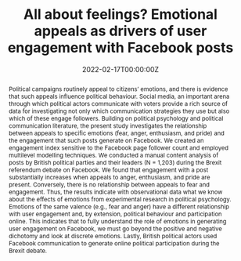---
title: "All about feelings? Emotional appeals as drivers of user engagement with Facebook posts"
authors:
- Anna Bil-Jaruzelska
- admin
author_notes:
- ""
- ""
date: "2022-02-17T00:00:00Z"
doi: "https://doi.org/10.17645/pag.v10i1.4758"

# Schedule page publish date (NOT publication's date).
publishDate: "2024-06-03T00:00:00Z"

# Publication type.
# Accepts a single type but formatted as a YAML list (for Hugo requirements).
# Enter a publication type from the CSL standard.
publication_types: ["article-journal"]

# Publication name and optional abbreviated publication name.
publication: "*Politics and Governance, 10*(1)"
publication_short: ""

abstract: Political campaigns routinely appeal to citizens’ emotions, and there is evidence that such appeals influence political behaviour. Social media, an important arena through which political actors communicate with voters provide a rich source of data for investigating not only which communication strategies they use but also which of these engage followers. Building on political psychology and political communication literature, the present study investigates the relationship between appeals to specific emotions (fear, anger, enthusiasm, and pride) and the engagement that such posts generate on Facebook. We created an engagement index sensitive to the Facebook page follower count and employed multilevel modelling techniques. We conducted a manual content analysis of posts by British political parties and their leaders (N = 1,203) during the Brexit referendum debate on Facebook. We found that engagement with a post substantially increases when appeals to anger, enthusiasm, and pride are present. Conversely, there is no relationship between appeals to fear and engagement. Thus, the results indicate with observational data what we know about the effects of emotions from experimental research in political psychology. Emotions of the same valence (e.g., fear and anger) have a different relationship with user engagement and, by extension, political behaviour and participation online. This indicates that to fully understand the role of emotions in generating user engagement on Facebook, we must go beyond the positive and negative dichotomy and look at discrete emotions. Lastly, British political actors used Facebook communication to generate online political participation during the Brexit debate.

# Summary. An optional shortened abstract.
summary: ''

tags:
- emotional appeals
- user engagement
- Brexit
- Facebook
- content analysis
featured: false

# links:
# - name: ""
#   url: ""
url_pdf: https://www.cogitatiopress.com/politicsandgovernance/article/view/4758/2546
url_code: https://github.com/cristinamonzer/Paper_all-about-feelings
url_dataset: ''
url_poster: ''
url_project: ''
url_slides: ''
url_source: ''
url_video: ''

# Featured image
# To use, add an image named `featured.jpg/png` to your page's folder. 
#image:
#  caption: 'Image credit: [**Unsplash**](https://unsplash.com/photos/jdD8gXaTZsc)'
#  focal_point: ""
#  preview_only: false

# Associated Projects (optional).
#   Associate this publication with one or more of your projects.
#   Simply enter your project's folder or file name without extension.
#   E.g. `internal-project` references `content/project/internal-project/index.md`.
#   Otherwise, set `projects: []`.
projects: []

# Slides (optional).
#   Associate this publication with Markdown slides.
#   Simply enter your slide deck's filename without extension.
#   E.g. `slides: "example"` references `content/slides/example/index.md`.
#   Otherwise, set `slides: ""`.
slides: ""


#{{% callout note %}}
#Click the *Cite* button above to demo the feature to enable visitors to import publication metadata into their reference management software.
#{{% /callout %}}

#{{% callout note %}}
#Create your slides in Markdown - click the *Slides* button to check out the example.
#{{% /callout %}}

#Add the publication's **full text** or **supplementary notes** here. You can use rich formatting such as including [code, math, and images](https://docs.hugoblox.com/content/writing-markdown-latex/).
---